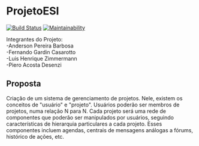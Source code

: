 # ProjetoESI

[![Build Status](https://travis-ci.com/Zimmerr/ProjetoESI.svg?branch=master)](https://travis-ci.com/Zimmerr/ProjetoESI)
[![Maintainability](https://api.codeclimate.com/v1/badges/002e6204c3ece91011a9/maintainability)](https://codeclimate.com/github/Zimmerr/ProjetoESI/maintainability)

Integrantes do Projeto:\
-Anderson Pereira Barbosa\
-Fernando Gardin Casarotto\
-Luis Henrique Zimmermann\
-Piero Acosta Desenzi

## Proposta
Criação de um sistema de gerenciamento de projetos. Nele, existem os conceitos de "usuário" e "projeto". Usuários poderão ser membros de projetos, numa relação N para N. Cada projeto será uma rede de componentes que poderão ser manipulados por usuários, seguindo características de hierarquia particulares a cada projeto. Esses componentes incluem agendas, centrais de mensagens análogas a fórums, histórico de ações, etc.